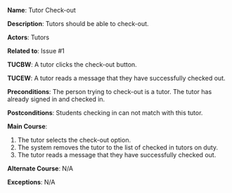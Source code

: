 **Name**: Tutor Check-out

**Description**: Tutors should be able to check-out.

**Actors**: Tutors

**Related to**: Issue #1 

**TUCBW**: A tutor clicks the check-out button.

**TUCEW**: A tutor reads a message that they have successfully checked out.

**Preconditions**: The person trying to check-out is a tutor. The tutor has already signed in and checked in.

**Postconditions**: Students checking in can not match with this tutor.

**Main Course**:

1. The tutor selects the check-out option.
2. The system removes the tutor to the list of checked in tutors on duty.
3. The tutor reads a message that they have successfully checked out.

**Alternate Course**: N/A

**Exceptions**: N/A
